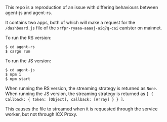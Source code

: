 This repo is a reproduction of an issue with differing behaviours between agent-js and agent-rs.

It contains two apps, both of which will make a request for the `/dashboard.js` file of the `xrfpr-ryaaa-aaaaj-aiq7q-cai` canister on mainnet.

To run the RS version:

```
$ cd agent-rs
$ cargo run
```

To run the JS version:

```
$ cd agent-js
$ npm i
$ npm start
```


When running the RS version, the streaming strategy is returned as `None`.
When running the JS version, the streaming strategy is returned as `[ { Callback: { token: [Object], callback: [Array] } } ]`.

This causes the file to streamed when it is requested through the service worker, but not through ICX Proxy.
